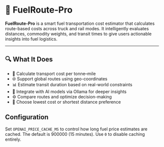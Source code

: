 # 🚛 FuelRoute-Pro

**FuelRoute-Pro** is a smart fuel transportation cost estimator that calculates route-based costs across truck and rail modes. It intelligently evaluates distances, commodity weights, and transit times to give users actionable insights into fuel logistics.

---

## 🔍 What It Does

- 🚚 Calculate transport cost per tonne–mile
- 🌐 Support global routes using geo-coordinates
- 📊 Estimate transit duration based on real-world constraints
- 🤖 Integrate with AI models via Ollama for deeper insights
- ⚙️ Compare routes and optimize decision-making
- 🎯 Choose lowest cost or shortest distance preference

## Configuration

Set `OPENAI_PRICE_CACHE_MS` to control how long fuel price estimates are cached.
The default is 900000 (15 minutes). Use `0` to disable caching entirely.
